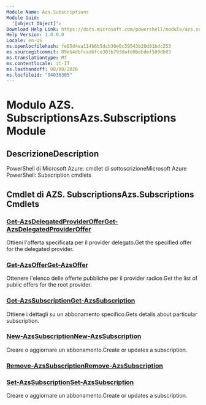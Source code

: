 ```yaml
---
Module Name: Azs.Subscriptions
Module Guid:
  '[object Object]': 
Download Help Link: https://docs.microsoft.com/powershell/module/azs.subscriptions
Help Version: 1.0.0.0
Locale: en-US
ms.openlocfilehash: fe85d4ea114b6b5dcb30e0c39543b20d81bdc253
ms.sourcegitcommit: 09eb4dbfcad6fce303b793dafe9bebdef589db03
ms.translationtype: MT
ms.contentlocale: it-IT
ms.lasthandoff: 08/08/2020
ms.locfileid: "94030305"
---
```

# <span data-ttu-id="30f20-101">Modulo AZS. Subscriptions</span><span class="sxs-lookup"><span data-stu-id="30f20-101">Azs.Subscriptions Module</span></span>
## <span data-ttu-id="30f20-102">Descrizione</span><span class="sxs-lookup"><span data-stu-id="30f20-102">Description</span></span>
<span data-ttu-id="30f20-103">PowerShell di Microsoft Azure: cmdlet di sottoscrizione</span><span class="sxs-lookup"><span data-stu-id="30f20-103">Microsoft Azure PowerShell: Subscription cmdlets</span></span>

## <span data-ttu-id="30f20-104">Cmdlet di AZS. Subscriptions</span><span class="sxs-lookup"><span data-stu-id="30f20-104">Azs.Subscriptions Cmdlets</span></span>
### [<span data-ttu-id="30f20-105">Get-AzsDelegatedProviderOffer</span><span class="sxs-lookup"><span data-stu-id="30f20-105">Get-AzsDelegatedProviderOffer</span></span>](Get-AzsDelegatedProviderOffer.md)
<span data-ttu-id="30f20-106">Ottieni l'offerta specificata per il provider delegato.</span><span class="sxs-lookup"><span data-stu-id="30f20-106">Get the specified offer for the delegated provider.</span></span>

### [<span data-ttu-id="30f20-107">Get-AzsOffer</span><span class="sxs-lookup"><span data-stu-id="30f20-107">Get-AzsOffer</span></span>](Get-AzsOffer.md)
<span data-ttu-id="30f20-108">Ottenere l'elenco delle offerte pubbliche per il provider radice.</span><span class="sxs-lookup"><span data-stu-id="30f20-108">Get the list of public offers for the root provider.</span></span>

### [<span data-ttu-id="30f20-109">Get-AzsSubscription</span><span class="sxs-lookup"><span data-stu-id="30f20-109">Get-AzsSubscription</span></span>](Get-AzsSubscription.md)
<span data-ttu-id="30f20-110">Ottiene i dettagli su un abbonamento specifico.</span><span class="sxs-lookup"><span data-stu-id="30f20-110">Gets details about particular subscription.</span></span>

### [<span data-ttu-id="30f20-111">New-AzsSubscription</span><span class="sxs-lookup"><span data-stu-id="30f20-111">New-AzsSubscription</span></span>](New-AzsSubscription.md)
<span data-ttu-id="30f20-112">Creare o aggiornare un abbonamento.</span><span class="sxs-lookup"><span data-stu-id="30f20-112">Create or updates a subscription.</span></span>

### [<span data-ttu-id="30f20-113">Remove-AzsSubscription</span><span class="sxs-lookup"><span data-stu-id="30f20-113">Remove-AzsSubscription</span></span>](Remove-AzsSubscription.md)


### [<span data-ttu-id="30f20-114">Set-AzsSubscription</span><span class="sxs-lookup"><span data-stu-id="30f20-114">Set-AzsSubscription</span></span>](Set-AzsSubscription.md)
<span data-ttu-id="30f20-115">Creare o aggiornare un abbonamento.</span><span class="sxs-lookup"><span data-stu-id="30f20-115">Create or updates a subscription.</span></span>

